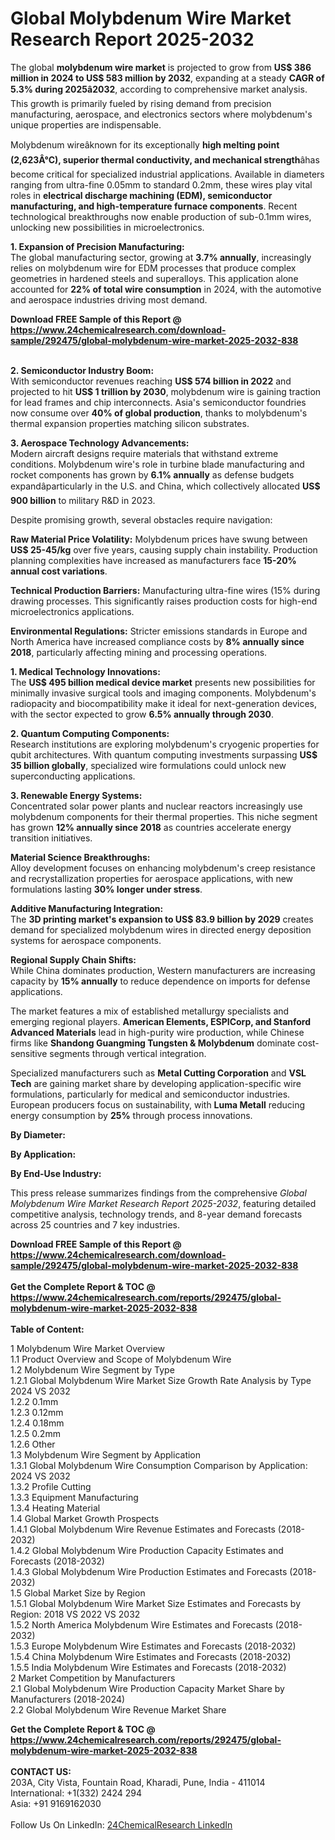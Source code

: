 <h1>Global Molybdenum Wire Market Research Report 2025-2032</h1><p>The global <strong>molybdenum wire market</strong> is projected to grow from <strong>US$ 386 million in 2024 to US$ 583 million by 2032</strong>, expanding at a steady <strong>CAGR of 5.3% during 2025â2032</strong>, according to comprehensive market analysis. This growth is primarily fueled by rising demand from precision manufacturing, aerospace, and electronics sectors where molybdenum's unique properties are indispensable.</p><p>Molybdenum wireâknown for its exceptionally <strong>high melting point (2,623Â°C), superior thermal conductivity, and mechanical strength</strong>âhas become critical for specialized industrial applications. Available in diameters ranging from ultra-fine 0.05mm to standard 0.2mm, these wires play vital roles in <strong>electrical discharge machining (EDM), semiconductor manufacturing, and high-temperature furnace components</strong>. Recent technological breakthroughs now enable production of sub-0.1mm wires, unlocking new possibilities in microelectronics.</p><p><strong>1. Expansion of Precision Manufacturing:</strong><br>
The global manufacturing sector, growing at <strong>3.7% annually</strong>, increasingly relies on molybdenum wire for EDM processes that produce complex geometries in hardened steels and superalloys. This application alone accounted for <strong>22% of total wire consumption</strong> in 2024, with the automotive and aerospace industries driving most demand.</p><div><b>Download FREE Sample of this Report @ 
            <a href="https://www.24chemicalresearch.com/download-sample/292475/global-molybdenum-wire-market-2025-2032-838">
            https://www.24chemicalresearch.com/download-sample/292475/global-molybdenum-wire-market-2025-2032-838</a></b></div><br><p><strong>2. Semiconductor Industry Boom:</strong><br>
With semiconductor revenues reaching <strong>US$ 574 billion in 2022</strong> and projected to hit <strong>US$ 1 trillion by 2030</strong>, molybdenum wire is gaining traction for lead frames and chip interconnects. Asia's semiconductor foundries now consume over <strong>40% of global production</strong>, thanks to molybdenum's thermal expansion properties matching silicon substrates.</p><p><strong>3. Aerospace Technology Advancements:</strong><br>
Modern aircraft designs require materials that withstand extreme conditions. Molybdenum wire's role in turbine blade manufacturing and rocket components has grown by <strong>6.1% annually</strong> as defense budgets expandâparticularly in the U.S. and China, which collectively allocated <strong>US$ 900 billion</strong> to military R&amp;D in 2023.</p><p>Despite promising growth, several obstacles require navigation:</p><p><strong>Raw Material Price Volatility:</strong> Molybdenum prices have swung between <strong>US$ 25-45/kg</strong> over five years, causing supply chain instability. Production planning complexities have increased as manufacturers face <strong>15-20% annual cost variations</strong>.</p><p><strong>Technical Production Barriers:</strong> Manufacturing ultra-fine wires (15% during drawing processes. This significantly raises production costs for high-end microelectronics applications.</p><p><strong>Environmental Regulations:</strong> Stricter emissions standards in Europe and North America have increased compliance costs by <strong>8% annually since 2018</strong>, particularly affecting mining and processing operations.</p><p><strong>1. Medical Technology Innovations:</strong><br>
The <strong>US$ 495 billion medical device market</strong> presents new possibilities for minimally invasive surgical tools and imaging components. Molybdenum's radiopacity and biocompatibility make it ideal for next-generation devices, with the sector expected to grow <strong>6.5% annually through 2030</strong>.</p><p><strong>2. Quantum Computing Components:</strong><br>
Research institutions are exploring molybdenum's cryogenic properties for qubit architectures. With quantum computing investments surpassing <strong>US$ 35 billion globally</strong>, specialized wire formulations could unlock new superconducting applications.</p><p><strong>3. Renewable Energy Systems:</strong><br>
Concentrated solar power plants and nuclear reactors increasingly use molybdenum components for their thermal properties. This niche segment has grown <strong>12% annually since 2018</strong> as countries accelerate energy transition initiatives.</p><p><strong>Material Science Breakthroughs:</strong><br>
	Alloy development focuses on enhancing molybdenum's creep resistance and recrystallization properties for aerospace applications, with new formulations lasting <strong>30% longer under stress</strong>.</p><p><strong>Additive Manufacturing Integration:</strong><br>
	The <strong>3D printing market's expansion to US$ 83.9 billion by 2029</strong> creates demand for specialized molybdenum wires in directed energy deposition systems for aerospace components.</p><p><strong>Regional Supply Chain Shifts:</strong><br>
	While China dominates production, Western manufacturers are increasing capacity by <strong>15% annually</strong> to reduce dependence on imports for defense applications.</p><p>The market features a mix of established metallurgy specialists and emerging regional players. <strong>American Elements, ESPICorp, and Stanford Advanced Materials</strong> lead in high-purity wire production, while Chinese firms like <strong>Shandong Guangming Tungsten &amp; Molybdenum</strong> dominate cost-sensitive segments through vertical integration.</p><p>Specialized manufacturers such as <strong>Metal Cutting Corporation</strong> and <strong>VSL Tech</strong> are gaining market share by developing application-specific wire formulations, particularly for medical and semiconductor industries. European producers focus on sustainability, with <strong>Luma Metall</strong> reducing energy consumption by <strong>25%</strong> through process innovations.</p><p><strong>By Diameter:</strong></p><p><strong>By Application:</strong></p><p><strong>By End-Use Industry:</strong></p><p>This press release summarizes findings from the comprehensive <em>Global Molybdenum Wire Market Research Report 2025-2032</em>, featuring detailed competitive analysis, technology trends, and 8-year demand forecasts across 25 countries and 7 key industries.</p><div><b>Download FREE Sample of this Report @ 
            <a href="https://www.24chemicalresearch.com/download-sample/292475/global-molybdenum-wire-market-2025-2032-838">
            https://www.24chemicalresearch.com/download-sample/292475/global-molybdenum-wire-market-2025-2032-838</a></b></div><br><div><b>Get the Complete Report & TOC @ 
            <a href="https://www.24chemicalresearch.com/reports/292475/global-molybdenum-wire-market-2025-2032-838">
            https://www.24chemicalresearch.com/reports/292475/global-molybdenum-wire-market-2025-2032-838</a></b></div><br>
            <b>Table of Content:</b><p>1 Molybdenum Wire Market Overview<br />
    1.1 Product Overview and Scope of Molybdenum Wire<br />
    1.2 Molybdenum Wire Segment by Type<br />
        1.2.1 Global Molybdenum Wire Market Size Growth Rate Analysis by Type 2024 VS 2032<br />
        1.2.2 0.1mm<br />
        1.2.3 0.12mm<br />
        1.2.4 0.18mm<br />
        1.2.5 0.2mm<br />
        1.2.6 Other<br />
    1.3 Molybdenum Wire Segment by Application<br />
        1.3.1 Global Molybdenum Wire Consumption Comparison by Application: 2024 VS 2032<br />
        1.3.2 Profile Cutting<br />
        1.3.3 Equipment Manufacturing<br />
        1.3.4 Heating Material<br />
    1.4 Global Market Growth Prospects<br />
        1.4.1 Global Molybdenum Wire Revenue Estimates and Forecasts (2018-2032)<br />
        1.4.2 Global Molybdenum Wire Production Capacity Estimates and Forecasts (2018-2032)<br />
        1.4.3 Global Molybdenum Wire Production Estimates and Forecasts (2018-2032)<br />
    1.5 Global Market Size by Region<br />
        1.5.1 Global Molybdenum Wire Market Size Estimates and Forecasts by Region: 2018 VS 2022 VS 2032<br />
        1.5.2 North America Molybdenum Wire Estimates and Forecasts (2018-2032)<br />
        1.5.3 Europe Molybdenum Wire Estimates and Forecasts (2018-2032)<br />
        1.5.4 China Molybdenum Wire Estimates and Forecasts (2018-2032)<br />
        1.5.5 India Molybdenum Wire Estimates and Forecasts (2018-2032)<br />
2 Market Competition by Manufacturers<br />
    2.1 Global Molybdenum Wire Production Capacity Market Share by Manufacturers (2018-2024)<br />
    2.2 Global Molybdenum Wire Revenue Market Share</p><div><b>Get the Complete Report & TOC @ 
            <a href="https://www.24chemicalresearch.com/reports/292475/global-molybdenum-wire-market-2025-2032-838">
            https://www.24chemicalresearch.com/reports/292475/global-molybdenum-wire-market-2025-2032-838</a></b></div><br><b>CONTACT US:</b><br>
            203A, City Vista, Fountain Road, Kharadi, Pune, India - 411014<br>
            International: +1(332) 2424 294<br>
            Asia: +91 9169162030 <br><br>
            Follow Us On LinkedIn: <a href="https://www.linkedin.com/company/24chemicalresearch/">24ChemicalResearch LinkedIn</a>